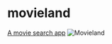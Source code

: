 # movieland
[A movie search app](https://movieland-online.netlify.app/)
![Movieland](https://user-images.githubusercontent.com/100053535/224246369-44b37f8f-c32d-4144-acf6-64c0474b258f.JPG)
